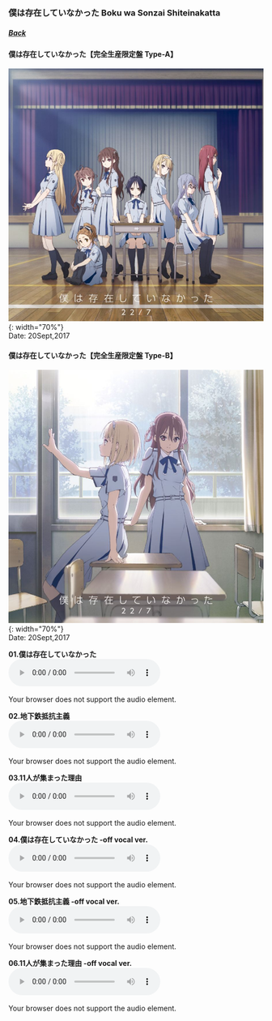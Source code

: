 ### 僕は存在していなかった Boku wa Sonzai Shiteinakatta 
##### [Back](Music_List.md)

#### 僕は存在していなかった【完全生産限定盤 Type-A】  
![BokuTypeA](../../Img/Music/BokuTypeA.jpg){: width="70%"}  
Date: 20Sept,2017  

#### 僕は存在していなかった【完全生産限定盤 Type-B】  
![BokuTypeB](../../Img/Music/BokuTypeB.jpg){: width="70%"}  
Date: 20Sept,2017  

**01.僕は存在していなかった**  
<audio controls="controls">
  <source type="audio/mp3" src="../../Music/01_BokuwaSonzaiShiteinakatta/01.%20僕は存在していなかった.mp3"></source>
  <p>Your browser does not support the audio element.</p>
</audio>

**02.地下鉄抵抗主義**  
<audio controls="controls">
  <source type="audio/mp3" src="../../Music/01_BokuwaSonzaiShiteinakatta/02.%20地下鉄抵抗主義.mp3"></source>
  <p>Your browser does not support the audio element.</p>
</audio>

**03.11人が集まった理由**  
<audio controls="controls">
  <source type="audio/mp3" src="../../Music/01_BokuwaSonzaiShiteinakatta/03.%2011人が集まった理由.mp3"></source>
  <p>Your browser does not support the audio element.</p>
</audio>

**04.僕は存在していなかった -off vocal ver.**  
<audio controls="controls">
  <source type="audio/mp3" src="../../Music/01_BokuwaSonzaiShiteinakatta/04.%20僕は存在していなかった%20-off%20vocal%20ver.-.mp3"></source>
  <p>Your browser does not support the audio element.</p>
</audio>

**05.地下鉄抵抗主義 -off vocal ver.**  
<audio controls="controls">
  <source type="audio/mp3" src="../../Music/01_BokuwaSonzaiShiteinakatta/05.%20地下鉄抵抗主義%20-off%20vocal%20ver.-.mp3"></source>
  <p>Your browser does not support the audio element.</p>
</audio>

**06.11人が集まった理由 -off vocal ver.**  
<audio controls="controls">
  <source type="audio/mp3" src="../../Music/01_BokuwaSonzaiShiteinakatta/06.%2011人が集まった理由%20-off%20vocal%20ver.-.mp3"></source>
  <p>Your browser does not support the audio element.</p>
</audio>

